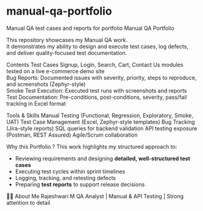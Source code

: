 # manual-qa-portfolio
Manual QA test cases and reports for portfolio
Manual QA Portfolio

This repository showcases my Manual QA work.  
It demonstrates my ability to design and execute test cases, log defects, and deliver quality-focused test documentation.

Contents
Test Cases
 Signup, Login, Search, Cart, Contact Us modules tested on a live e-commerce demo site  
Bug Reports:
 Documented issues with severity, priority, steps to reproduce, and screenshots (Zephyr-style)  
Smoke Test Execution: Executed test runs with screenshots and reports  
Test Documentation: Pre-conditions, post-conditions, severity, pass/fail tracking in Excel format

Tools & Skills
Manual Testing (Functional, Regression, Exploratory, Smoke, UAT)
Test Case Management (Excel, Zephyr-style templates)
Bug Tracking (Jira-style reports)
SQL queries for backend validation
API testing exposure (Postman, REST Assured)
Agile/Scrum collaboration

Why this Portfolio ?
This work highlights my structured approach to:
- Reviewing requirements and designing **detailed, well-structured test cases**
- Executing test cycles within sprint timelines
- Logging, tracking, and retesting defects
- Preparing **test reports** to support release decisions

 👩‍💻 About Me
Rajeshwari M 
QA Analyst | Manual & API Testing | Strong attention to detail  



